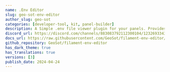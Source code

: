 ```yaml
---
name: .Env Editor
slug: geo-sot-env-editor
author_slug: geo-sot
categories: [developer-tool, kit, panel-builder]
description: A Simple .env file viewer plugin for your panels. Provides features like, manage current env variables, and a handy backup functionality page.
discord_url: https://discord.com/channels/883083792112300104/1232693343113314424
docs_url: https://raw.githubusercontent.com/GeoSot/filament-env-editor/main/README.md
github_repository: GeoSot/filament-env-editor
has_dark_theme: true
has_translations: true
versions: [3]
publish_date: 2024-04-24
---
```

